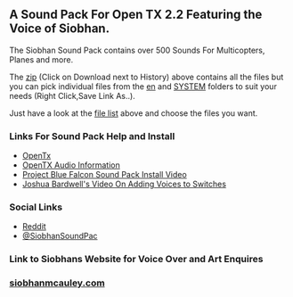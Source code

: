 ## A Sound Pack For Open TX 2.2 Featuring the Voice of Siobhan.

The Siobhan Sound Pack contains over 500 Sounds For Multicopters, Planes and more. 

The [zip](SSP.zip) (Click on Download next to History) above contains all the files but you can pick individual files from the [en](en/) and [SYSTEM](en/SYSTEM) folders to suit your needs (Right Click,Save Link As..). 

Just have a look at the [file list](SSP_FileList.csv) above and choose the files you want.

### Links For Sound Pack Help and Install
* [OpenTx](https://www.open-tx.org/)
* [OpenTX Audio Information](https://opentx.gitbooks.io/manual-for-opentx-2-2/advanced/audio.html)
* [Project Blue Falcon Sound Pack Install Video](https://www.youtube.com/watch?v=DKjxo4ZlxqI)
* [Joshua Bardwell's Video On Adding Voices to Switches](https://www.youtube.com/watch?v=YhHliJsOOyg)

### Social Links
* [Reddit](https://reddit.com/r/SiobhanSoundPack/)
* [@SiobhanSoundPac](https://twitter.com/siobhansoundpac)



### Link to Siobhans Website for Voice Over and Art Enquires
### [siobhanmcauley.com](http://siobhanmcauley.com)

